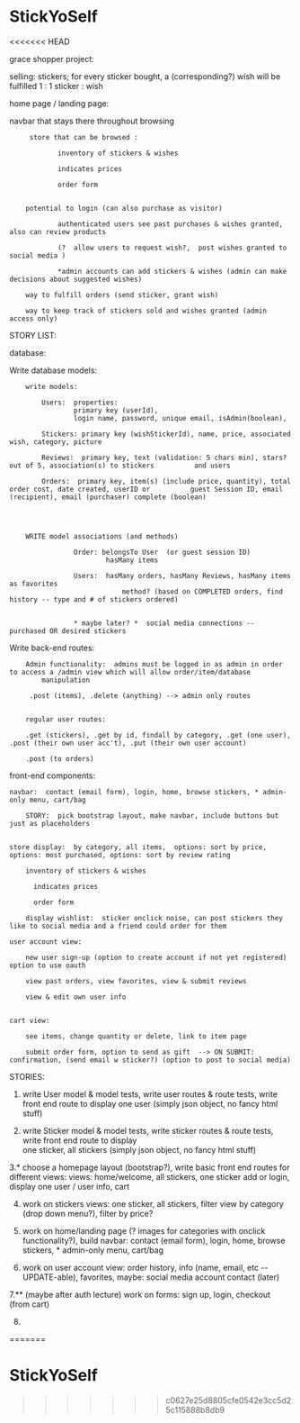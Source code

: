 # StickYoSelf
<<<<<<< HEAD


 grace shopper project:


 selling: stickers; for every sticker bought, a (corresponding?) wish will be fulfilled  1 : 1 sticker : wish 

home page / landing page:  

navbar that stays there throughout browsing 

		 store that can be browsed : 

		 		inventory of stickers & wishes

		 		indicates prices

		 		order form


		potential to login (can also purchase as visitor)

				authenticated users see past purchases & wishes granted, also can review products

				(?  allow users to request wish?,  post wishes granted to social media )

				*admin accounts can add stickers & wishes (admin can make decisions about suggested wishes)

		way to fulfill orders (send sticker, grant wish)

		way to keep track of stickers sold and wishes granted (admin access only)






STORY   LIST:  



database:


Write database models:  
			
		write models: 

			Users:  properties:
					primary key (userId),
					login name, password, unique email, isAdmin(boolean),

			Stickers: primary key (wishStickerId), name, price, associated wish, category, picture 

			Reviews:  primary key, text (validation: 5 chars min), stars? out of 5, association(s) to stickers 			and users

			Orders:  primary key, item(s) (include price, quantity), total order cost, date created, userID or 			guest Session ID, email (recipient), email (purchaser) complete (boolean)




		WRITE model associations (and methods)

					Order: belongsTo User  (or guest session ID)
							hasMany items

					Users:  hasMany orders, hasMany Reviews, hasMany items as favorites
								method? (based on COMPLETED orders, find history -- type and # of stickers ordered)


					* maybe later? *  social media connections -- purchased OR desired stickers 



Write back-end routes:  




		Admin functionality:  admins must be logged in as admin in order to access a /admin view which will allow order/item/database 
			manipulation 

		 .post (items), .delete (anything) --> admin only routes


		regular user routes: 

		.get (stickers), .get by id, findall by category, .get (one user), .post (their own user acc't), .put (their own user account)

		.post (to orders)





front-end components:

	

	navbar:  contact (email form), login, home, browse stickers, * admin-only menu, cart/bag

		STORY:  pick bootstrap layout, make navbar, include buttons but just as placeholders


	store display:  by category, all items,  options: sort by price, options: most purchased, options: sort by review rating

		inventory of stickers & wishes

		  indicates prices

		  order form

		display wishlist:  sticker onclick noise, can post stickers they like to social media and a friend could order for them

	user account view: 

		new user sign-up (option to create account if not yet registered) option to use oauth

		view past orders, view favorites, view & submit reviews

		view & edit own user info


	cart view:

		see items, change quantity or delete, link to item page

		submit order form, option to send as gift  --> ON SUBMIT:  confirmation, (send email w sticker?) (option to post to social media) 


STORIES:


 1.  write User model & model tests, write user routes & route tests, write front end route to display one user
 				(simply json object, no fancy html stuff)

 2.  write Sticker model & model tests, write sticker routes & route tests, write front end route to display 	
 				one sticker, all stickers (simply json object, no fancy html stuff)

 3.*  choose a homepage layout (bootstrap?), write basic front end routes for different views:
 					views:  home/welcome, 
 							all stickers, one sticker
 							add or login,
 							display one user / user info,
 							cart

 4. work on stickers views:  one sticker, all stickers, filter view by category (drop down menu?),
 								filter by price?  

 5. work on home/landing page (? images for categories with onclick functionality?), build navbar:
 								contact (email form), login, home, browse stickers, * admin-only menu, cart/bag

 6. work on user account view:  order history, info (name, email, etc -- UPDATE-able), favorites, 
 								maybe: social media account contact (later)

7.** (maybe after auth lecture)  work on forms:  sign up, login, checkout (from cart)

8.  







=======
# StickYoSelf
>>>>>>> c0627e25d8805cfe0542e3cc5d25c115888b8db9
